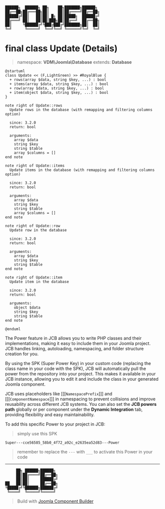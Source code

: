 ```
██████╗  ██████╗ ██╗    ██╗███████╗██████╗
██╔══██╗██╔═══██╗██║    ██║██╔════╝██╔══██╗
██████╔╝██║   ██║██║ █╗ ██║█████╗  ██████╔╝
██╔═══╝ ██║   ██║██║███╗██║██╔══╝  ██╔══██╗
██║     ╚██████╔╝╚███╔███╔╝███████╗██║  ██║
╚═╝      ╚═════╝  ╚══╝╚══╝ ╚══════╝╚═╝  ╚═╝
```
# final class Update (Details)
> namespace: **VDM\Joomla\Database**
> extends: **Database**

```uml
@startuml
class Update << (F,LightGreen) >> #RoyalBlue {
  + rows(array $data, string $key, ...) : bool
  + items(array $data, string $key, ...) : bool
  + row(array $data, string $key, ...) : bool
  + item(object $data, string $key, ...) : bool
}

note right of Update::rows
  Update rows in the database (with remapping and filtering columns option)

  since: 3.2.0
  return: bool
  
  arguments:
    array $data
    string $key
    string $table
    array $columns = []
end note

note right of Update::items
  Update items in the database (with remapping and filtering columns option)

  since: 3.2.0
  return: bool
  
  arguments:
    array $data
    string $key
    string $table
    array $columns = []
end note

note right of Update::row
  Update row in the database

  since: 3.2.0
  return: bool
  
  arguments:
    array $data
    string $key
    string $table
end note

note right of Update::item
  Update item in the database

  since: 3.2.0
  return: bool
  
  arguments:
    object $data
    string $key
    string $table
end note
 
@enduml
```

The Power feature in JCB allows you to write PHP classes and their implementations, making it easy to include them in your Joomla project. JCB handles linking, autoloading, namespacing, and folder structure creation for you.

By using the SPK (Super Power Key) in your custom code (replacing the class name in your code with the SPK), JCB will automatically pull the power from the repository into your project. This makes it available in your JCB instance, allowing you to edit it and include the class in your generated Joomla component.

JCB uses placeholders like [[[`NamespacePrefix`]]] and [[[`ComponentNamespace`]]] in namespacing to prevent collisions and improve reusability across different JCB systems. You can also set the **JCB powers path** globally or per component under the **Dynamic Integration** tab, providing flexibility and easy maintainability.

To add this specific Power to your project in JCB:

> simply use this SPK
```
Super---cce56585_58b0_4f72_a92c_e2635ea52d83---Power
```
> remember to replace the `---` with `___` to activate this Power in your code

---
```
     ██╗ ██████╗██████╗
     ██║██╔════╝██╔══██╗
     ██║██║     ██████╔╝
██   ██║██║     ██╔══██╗
╚█████╔╝╚██████╗██████╔╝
 ╚════╝  ╚═════╝╚═════╝
```
> Build with [Joomla Component Builder](https://git.vdm.dev/joomla/Component-Builder)

